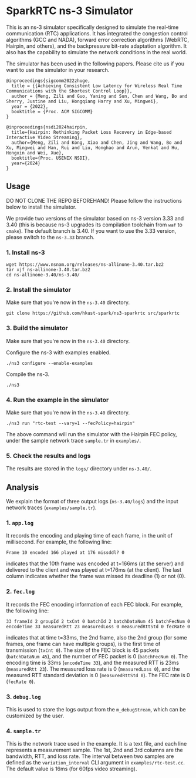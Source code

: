 # SparkRTC ns-3 Simulator

This is an ns-3 simulator specifically designed to simulate the real-time communication (RTC) applications. It has integrated the congestion control algorithms (GCC and NADA), forward error correction algorithms (WebRTC, Hairpin, and others), and the backpressure bit-rate adaptation algorithm. It also has the capability to simulate the network conditions in the real world.

The simulator has been used in the following papers. Please cite us if you want to use the simulator in your research.
```
@inproceedings{sigcomm2022zhuge,
  title = {{Achieving Consistent Low Latency for Wireless Real Time Communications with the Shortest Control Loop}},
  author = {Meng, Zili and Guo, Yaning and Sun, Chen and Wang, Bo and Sherry, Justine and Liu, Hongqiang Harry and Xu, Mingwei},
  year = {2022},
  booktitle = {Proc. ACM SIGCOMM}
}

@inproceedings{nsdi2024hairpin,
  title={Hairpin: Rethinking Packet Loss Recovery in Edge-based Interactive Video Streaming},
  author={Meng, Zili and Kong, Xiao and Chen, Jing and Wang, Bo and Xu, Mingwei and Han, Rui and Liu, Honghao and Arun, Venkat and Hu, Hongxin and Wei, Xue},
  booktitle={Proc. USENIX NSDI},
  year={2024}
}
```

## Usage
DO NOT CLONE THE REPO BEFOREHAND! Please follow the instructions below to install the simulator.

We provide two versions of the simulator based on ns-3 version 3.33 and 3.40 (this is because ns-3 upgrades its compilation toolchain from `waf` to `cmake`). The default branch is 3.40. If you want to use the 3.33 version, please switch to the `ns-3.33` branch.

### 1. Install ns-3
```
wget https://www.nsnam.org/releases/ns-allinone-3.40.tar.bz2
tar xjf ns-allinone-3.40.tar.bz2
cd ns-allinone-3.40/ns-3.40/
```

### 2. Install the simulator
Make sure that you're now in the `ns-3.40` directory.
```
git clone https://github.com/hkust-spark/ns3-sparkrtc src/sparkrtc
```

### 3. Build the simulator
Make sure that you're now in the `ns-3.40` directory.

Configure the ns-3 with examples enabled.
```
./ns3 configure --enable-examples
```
Compile the ns-3.
```
./ns3
```

### 4. Run the example in the simulator
Make sure that you're now in the `ns-3.40` directory.
```
./ns3 run "rtc-test --vary=1 --fecPolicy=hairpin"
```
The above command will run the simulator with the Hairpin FEC policy, under the sample network trace `sample.tr` in `examples/`.

### 5. Check the results and logs
The results are stored in the `logs/` directory under `ns-3.40/`. 

## Analysis
We explain the format of three output logs (`ns-3.40/logs`) and the input network traces (`examples/sample.tr`).

### 1. `app.log` 
It records the encoding and playing time of each frame, in the unit of millisecond. For example, the following line:
```
Frame 10 encoded 166 played at 176 missddl? 0
```
indicates that the 10th frame was encoded at t=166ms (at the server) and delivered to the client and was played at t=176ms (at the client). The last column indicates whether the frame was missed its deadline (1) or not (0).

### 2. `fec.log`
It records the FEC encoding information of each FEC block. For example, the following line:
```
33 frameId 2 groupId 2 txCnt 0 batchId 2 batchDataNum 45 batchFecNum 0 encodeTime 33 measuredRtt 23 measuredLoss 0 measuredRttStd 0 fecRate 0
```
indicates that at time t=33ms, the 2nd frame, also the 2nd group (for some frames, one frame can have multiple groups), is the first time of transmission (`txCnt 0`).
The size of the FEC block is 45 packets (`batchDataNum 45`), and the number of FEC packet is 0 (`batchFecNum 0`). The encoding time is 33ms (`encodeTime 33`), and the measured RTT is 23ms (`measuredRtt 23`). The measured loss rate is 0 (`measuredLoss 0`), and the measured RTT standard deviation is 0 (`measuredRttStd 0`). The FEC rate is 0 (`fecRate 0`).

### 3. `debug.log`
This is used to store the logs output from the `m_debugStream`, which can be customized by the user.

### 4. `sample.tr`
This is the network trace used in the example. It is a text file, and each line represents a measurement sample. The 1st, 2nd and 3rd columns are the bandwidth, RTT, and loss rate.
The interval between two samples are defined as the `variation_interval` CLI argument in `examples/rtc-test.cc`. The default value is 16ms (for 60fps video streaming).